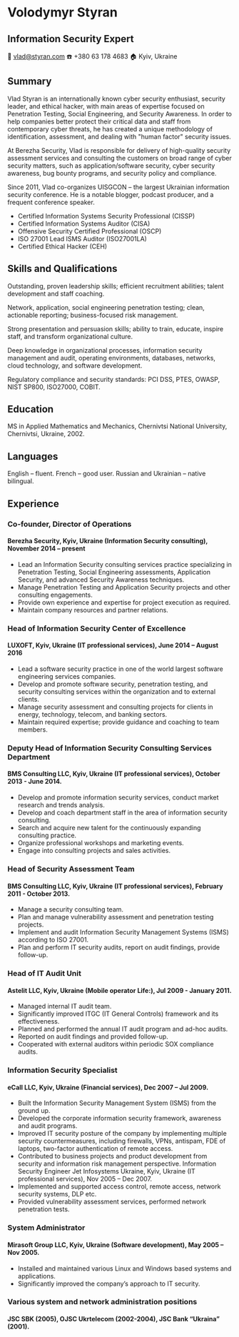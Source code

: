 # Volodymyr Styran
## Information Security Expert
:email: vlad@styran.com :phone: +380 63 178 4683 :house: Kyiv, Ukraine

## Summary
Vlad Styran is an internationally known cyber security enthusiast, security leader, and ethical hacker, with main areas of expertise focused on Penetration Testing, Social Engineering, and Security Awareness. In order to help companies better protect their critical data and staff from contemporary cyber threats, he has created a unique methodology of identification, assessment, and dealing with "human factor" security issues.

At Berezha Security, Vlad is responsible for delivery of high-quality security assessment services and consulting the customers on broad range of cyber security matters, such as application/software security, cyber security awareness, bug bounty programs, and security policy and compliance.

Since 2011, Vlad co-organizes UISGCON – the largest Ukrainian information security conference. He is a notable blogger, podcast producer, and a frequent conference speaker.

- Certified Information Systems Security Professional (CISSP)
- Certified Information Systems Auditor (CISA)
- Offensive Security Certified Professional (OSCP)
- ISO 27001 Lead ISMS Auditor (ISO27001LA)
- Certified Ethical Hacker (CEH)

## Skills and Qualifications
Outstanding, proven leadership skills; efficient recruitment abilities; talent development and staff coaching.

Network, application, social engineering penetration testing; clean, actionable reporting; business-focused risk management.

Strong presentation and persuasion skills; ability to train, educate, inspire staff, and transform organizational culture.

Deep knowledge in organizational processes, information security management and audit, operating environments, databases, networks, cloud technology, and software development.

Regulatory compliance and security standards: PCI DSS, PTES, OWASP, NIST SP800, ISO27000, COBIT.

## Education
MS in Applied Mathematics and Mechanics, Chernivtsi National University, Chernivtsi, Ukraine, 2002.

## Languages
English – fluent. French – good user. Russian and Ukrainian – native bilingual.

## Experience
### Co-founder, Director of Operations
#### Berezha Security, Kyiv, Ukraine (Information Security consulting), November 2014 – present
- Lead an Information Security consulting services practice specializing in Penetration Testing, Social Engineering assessments, Application Security, and advanced Security Awareness techniques.
- Manage Penetration Testing and Application Security projects and other consulting engagements.
- Provide own experience and expertise for project execution as required.
- Maintain company resources and partner relations.

### Head of Information Security Center of Excellence
#### LUXOFT, Kyiv, Ukraine (IT professional services), June 2014 – August 2016
- Lead a software security practice in one of the world largest software engineering services companies.
- Develop and promote software security, penetration testing, and security consulting services within the organization and to external clients.
- Manage security assessment and consulting projects for clients in energy, technology, telecom, and banking sectors.
- Maintain required expertise; provide guidance and coaching to team members.

### Deputy Head of Information Security Consulting Services Department
#### BMS Consulting LLC, Kyiv, Ukraine (IT professional services), October 2013 - June 2014.
- Develop and promote information security services, conduct market research and trends analysis.
- Develop and coach department staff in the area of information security consulting.
- Search and acquire new talent for the continuously expanding consulting practice.
- Organize professional workshops and marketing events.
- Engage into consulting projects and sales activities.

### Head of Security Assessment Team
#### BMS Consulting LLC, Kyiv, Ukraine (IT professional services), February 2011 - October 2013.
- Manage a security consulting team.
- Plan and manage vulnerability assessment and penetration testing projects.
- Implement and audit Information Security Management Systems (ISMS) according to ISO 27001.
- Plan and perform IT security audits, report on audit findings, provide follow-up.

### Head of IT Audit Unit
#### Astelit LLC, Kyiv, Ukraine (Mobile operator Life:), Jul 2009 - January 2011.
- Managed internal IT audit team.
- Significantly improved ITGC (IT General Controls) framework and its effectiveness.
- Planned and performed the annual IT audit program and ad-hoc audits.
- Reported on audit findings and provided follow-up.
- Cooperated with external auditors within periodic SOX compliance audits. 

### Information Security Specialist
#### eCall LLC, Kyiv, Ukraine (Financial services), Dec 2007 – Jul 2009.
- Built the Information Security Management System (ISMS) from the ground up. 
- Developed the corporate information security framework, awareness and audit programs.
- Improved IT security posture of the company by implementing multiple security countermeasures, including firewalls, VPNs, antispam, FDE of laptops, two-factor authentication of remote access.
- Contributed to business projects and product development from security and information risk management perspective.
Information Security Engineer
Jet Infosystems Ukraine, Kyiv, Ukraine (IT professional services), Nov 2005 – Dec 2007.
- Implemented and supported access control, remote access, network security systems, DLP etc.
- Provided vulnerability assessment services, performed network penetration tests.

### System Administrator
#### Mirasoft Group LLC, Kyiv, Ukraine (Software development), May 2005 – Nov 2005.
- Installed and maintained various Linux and Windows based systems and applications.
- Significantly improved the company’s approach to IT security.

### Various system and network administration positions
#### JSC SBK (2005), OJSC Ukrtelecom (2002-2004), JSC Bank “Ukraina” (2001).